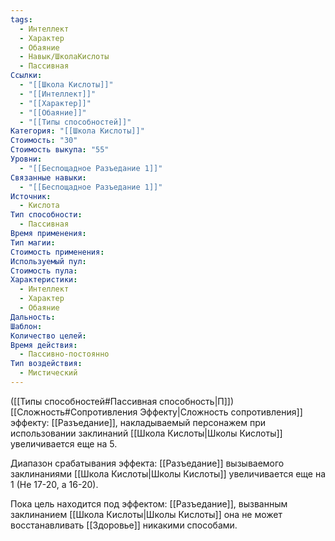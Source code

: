 ```yaml
---
tags:
  - Интеллект
  - Характер
  - Обаяние
  - Навык/ШколаКислоты
  - Пассивная
Ссылки:
  - "[[Школа Кислоты]]"
  - "[[Интеллект]]"
  - "[[Характер]]"
  - "[[Обаяние]]"
  - "[[Типы способностей]]"
Категория: "[[Школа Кислоты]]"
Стоимость: "30"
Стоимость выкупа: "55"
Уровни:
  - "[[Беспощадное Разъедание 1]]"
Связанные навыки:
  - "[[Беспощадное Разъедание 1]]"
Источник:
  - Кислота
Тип способности:
  - Пассивная
Время применения: 
Тип магии: 
Стоимость применения: 
Используемый пул: 
Стоимость пула: 
Характеристики:
  - Интеллект
  - Характер
  - Обаяние
Дальность: 
Шаблон: 
Количество целей: 
Время действия:
  - Пассивно-постоянно
Тип воздействия:
  - Мистический
---
```

([[Типы способностей#Пассивная способность|П]]) [[Сложность#Cопротивления Эффекту|Сложность сопротивления]] эффекту: [[Разъедание]], накладываемый персонажем при использовании заклинаний [[Школа Кислоты|Школы Кислоты]] увеличивается еще на 5.

Диапазон срабатывания эффекта: [[Разъедание]] вызываемого заклинаниями [[Школа Кислоты|Школы Кислоты]] увеличивается еще на 1 (Не 17-20, а 16-20).

Пока цель находится под эффектом: [[Разъедание]], вызванным заклинанием [[Школа Кислоты|Школы Кислоты]] она не может восстанавливать [[Здоровье]] никакими способами. 